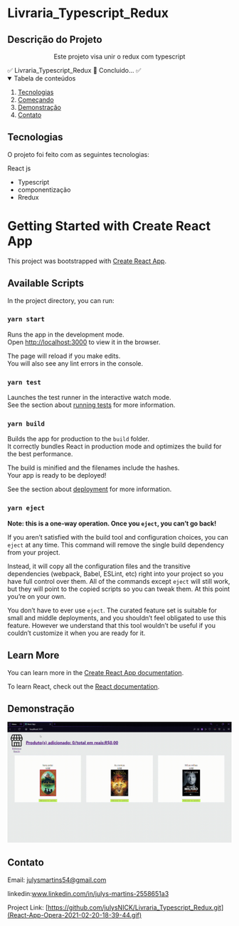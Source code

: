 
# Livraria_Typescript_Redux
## Descrição do Projeto

<p align="center">Este projeto visa unir o redux com typescript</p
 <h4 align="center"> 
	✅  Livraria_Typescript_Redux 🚀 Concluido...  ✅
 </h4>
 <!-- TABLE OF CONTENTS -->
<details open="open">
  <summary>Tabela de conteúdos</summary>
  <ol>
    <li><a href="#Tecnologias">Tecnologias</a></li>  
    <li><a href="#Getting-Started-with-Create-React-App">Começando</a></li>
    <li><a href="#Demonstração">Demonstração</a></li>
    <li><a href="#Contato">Contato</a></li>
  </ol>
</details>


## Tecnologias
O projeto foi feito com as seguintes tecnologias:

React js	

* Typescript 
* componentização 
* Rredux


# Getting Started with Create React App

This project was bootstrapped with [Create React App](https://github.com/facebook/create-react-app).

## Available Scripts

In the project directory, you can run:

### `yarn start`

Runs the app in the development mode.\
Open [http://localhost:3000](http://localhost:3000) to view it in the browser.

The page will reload if you make edits.\
You will also see any lint errors in the console.

### `yarn test`

Launches the test runner in the interactive watch mode.\
See the section about [running tests](https://facebook.github.io/create-react-app/docs/running-tests) for more information.

### `yarn build`

Builds the app for production to the `build` folder.\
It correctly bundles React in production mode and optimizes the build for the best performance.

The build is minified and the filenames include the hashes.\
Your app is ready to be deployed!

See the section about [deployment](https://facebook.github.io/create-react-app/docs/deployment) for more information.

### `yarn eject`

**Note: this is a one-way operation. Once you `eject`, you can’t go back!**

If you aren’t satisfied with the build tool and configuration choices, you can `eject` at any time. This command will remove the single build dependency from your project.

Instead, it will copy all the configuration files and the transitive dependencies (webpack, Babel, ESLint, etc) right into your project so you have full control over them. All of the commands except `eject` will still work, but they will point to the copied scripts so you can tweak them. At this point you’re on your own.

You don’t have to ever use `eject`. The curated feature set is suitable for small and middle deployments, and you shouldn’t feel obligated to use this feature. However we understand that this tool wouldn’t be useful if you couldn’t customize it when you are ready for it.

## Learn More

You can learn more in the [Create React App documentation](https://facebook.github.io/create-react-app/docs/getting-started).

To learn React, check out the [React documentation](https://reactjs.org/).

##  Demonstração

![](/gif/React-App-Opera-2021-02-20-18-39-44.gif)



<!-- CONTACT -->
##  Contato
Email: julysmartins54@gmail.com

linkedin:www.linkedin.com/in/julys-martins-2558651a3

Project Link: [https://github.com/julysNICK/Livraria_Typescript_Redux.git](React-App-Opera-2021-02-20-18-39-44.gif)

